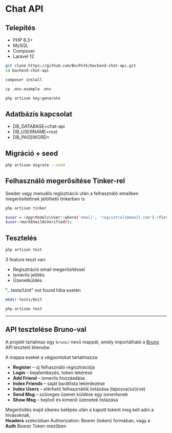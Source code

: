 # Chat API

## Telepítés

- PHP 8.3+
- MySQL
- Composer
- Laravel 12

```bash
git clone https://github.com/BncPntk/backend-chat-api.git
cd backend-chat-api
```

```bash
composer install

cp .env.example .env

php artisan key:generate
```

## Adatbázis kapcsolat
- DB_DATABASE=chat-api
- DB_USERNAME=root
- DB_PASSWORD=

## Migráció + seed

```bash
php artisan migrate --seed
```

## Felhasználó megerősítése Tinker-rel

Seeder vagy manuális regisztráció után a felhasználó emailben megerősítettnek jelölhető tinkerben is
```bash
php artisan tinker

$user = \App\Models\User::where('email', 'regisztralt@email.com')->first();
$user->markEmailAsVerified();
```

## Tesztelés

```bash
php artisan test
```
3 feature teszt van:
- Regisztráció email megerősítéssel
- Ismerős jelölés
- Üzenetküldés

"...tests/Unit" not found hiba esetén
```bash
mkdir tests/Unit

php artisan test
```
---

## API tesztelése Bruno-val

A projekt tartalmaz egy `bruno/` nevű mappát, amely importálható a [Bruno](https://www.usebruno.com/) API tesztelő kliensbe.

A mappa ezeket a végpontokat tartalmazza:

- **Register** – új felhasználó regisztrációja
- **Login** – bejelentkezés, token lekérése
- **Add Friend** – ismerős hozzáadása
- **Index Friends** – saját barátlista lekérdezése
- **Index Users** – elérhető felhasználók listázása (lapozva/szűrve)
- **Send Msg** – szöveges üzenet küldése egy ismerősnek
- **Show Msg** – bejövő és kimenő üzenetek listázása

Megerősítés majd sikeres belépés után a kapott tokent meg kell adni a hívásoknak, <br>**Headers** szekcióban Authorization: Bearer {token} formában, vagy a<br>**Auth** Bearer Token mezőben
